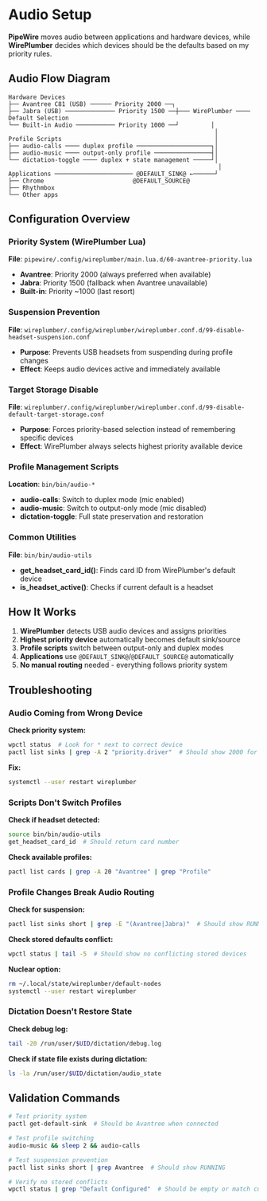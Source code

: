 # Audio Setup

**PipeWire** moves audio between applications and hardware devices, while **WirePlumber** decides which devices should be the defaults based on my priority rules.

## Audio Flow Diagram

```
Hardware Devices
├── Avantree C81 (USB) ────── Priority 2000 ──┐
├── Jabra (USB) ────────────── Priority 1500 ──┼─── WirePlumber ──── Default Selection
└── Built-in Audio ─────────── Priority 1000 ──┘         │
                                                          │
Profile Scripts                                           │
├── audio-calls ──── duplex profile ─────────────────────┐│
├── audio-music ──── output-only profile ────────────────┤│
└── dictation-toggle ──── duplex + state management ─────┘│
                                                           │
Applications ────────────────────── @DEFAULT_SINK@ ←──────┘
├── Chrome                         @DEFAULT_SOURCE@
├── Rhythmbox
└── Other apps
```

## Configuration Overview

### Priority System (WirePlumber Lua)
**File**: `pipewire/.config/wireplumber/main.lua.d/60-avantree-priority.lua`
- **Avantree**: Priority 2000 (always preferred when available)
- **Jabra**: Priority 1500 (fallback when Avantree unavailable)
- **Built-in**: Priority ~1000 (last resort)

### Suspension Prevention
**File**: `wireplumber/.config/wireplumber/wireplumber.conf.d/99-disable-headset-suspension.conf`
- **Purpose**: Prevents USB headsets from suspending during profile changes
- **Effect**: Keeps audio devices active and immediately available

### Target Storage Disable
**File**: `wireplumber/.config/wireplumber/wireplumber.conf.d/99-disable-default-target-storage.conf`
- **Purpose**: Forces priority-based selection instead of remembering specific devices
- **Effect**: WirePlumber always selects highest priority available device

### Profile Management Scripts
**Location**: `bin/bin/audio-*`
- **audio-calls**: Switch to duplex mode (mic enabled)
- **audio-music**: Switch to output-only mode (mic disabled)
- **dictation-toggle**: Full state preservation and restoration

### Common Utilities
**File**: `bin/bin/audio-utils`
- **get_headset_card_id()**: Finds card ID from WirePlumber's default device
- **is_headset_active()**: Checks if current default is a headset

## How It Works

1. **WirePlumber** detects USB audio devices and assigns priorities
2. **Highest priority device** automatically becomes default sink/source
3. **Profile scripts** switch between output-only and duplex modes
4. **Applications** use `@DEFAULT_SINK@`/`@DEFAULT_SOURCE@` automatically
5. **No manual routing** needed - everything follows priority system

## Troubleshooting

### Audio Coming from Wrong Device

**Check priority system:**
```sh
wpctl status  # Look for * next to correct device
pactl list sinks | grep -A 2 "priority.driver"  # Should show 2000 for Avantree
```

**Fix:**
```sh
systemctl --user restart wireplumber
```

### Scripts Don't Switch Profiles

**Check if headset detected:**
```sh
source bin/bin/audio-utils
get_headset_card_id  # Should return card number
```

**Check available profiles:**
```sh
pactl list cards | grep -A 20 "Avantree" | grep "Profile"
```

### Profile Changes Break Audio Routing

**Check for suspension:**
```sh
pactl list sinks short | grep -E "(Avantree|Jabra)"  # Should show RUNNING not SUSPENDED
```

**Check stored defaults conflict:**
```sh
wpctl status | tail -5  # Should show no conflicting stored devices
```

**Nuclear option:**
```sh
rm ~/.local/state/wireplumber/default-nodes
systemctl --user restart wireplumber
```

### Dictation Doesn't Restore State

**Check debug log:**
```sh
tail -20 /run/user/$UID/dictation/debug.log
```

**Check if state file exists during dictation:**
```sh
ls -la /run/user/$UID/dictation/audio_state
```

## Validation Commands

```sh
# Test priority system
pactl get-default-sink  # Should be Avantree when connected

# Test profile switching
audio-music && sleep 2 && audio-calls

# Test suspension prevention
pactl list sinks short | grep Avantree  # Should show RUNNING

# Verify no stored conflicts
wpctl status | grep "Default Configured"  # Should be empty or match current devices
```